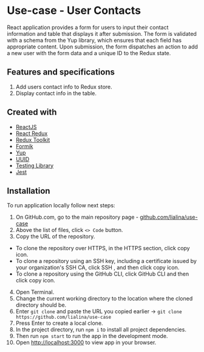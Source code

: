 # Use-case - User Contacts

React application provides a form for users to input their contact information and table that displays it after submission. The form is validated with a schema from the Yup library, which ensures that each field has appropriate content. Upon submission, the form dispatches an action to add a new user with the form data and a unique ID to the Redux state.

## Features and specifications

1. Add users contact info to Redux store.
2. Display contact info in the table.

## Created with

- [ReactJS](https://reactjs.org/)
- [React Redux](https://react-redux.js.org/)
- [Redux Toolkit](https://redux-toolkit.js.org/)
- [Formik](https://formik.org/)
- [Yup](https://www.npmjs.com/package/yup)
- [UUID](https://www.npmjs.com/package/uuid)
- [Testing Library](https://testing-library.com/)
- [Jest](https://jestjs.io/)

## Installation

To run application locally follow next steps:

1. On GitHub.com, go to the main repository page - [github.com/lialina/use-case](https://github.com/lialina/use-case)
2. Above the list of files, click `<> Code` button.
3. Copy the URL of the repository.

- To clone the repository over HTTPS, in the HTTPS section, click copy icon.
- To clone a repository using an SSH key, including a certificate issued by your organization's SSH CA, click SSH , and then click copy icon.
- To clone a repository using the GitHub CLI, click GitHub CLI and then click copy icon.

4. Open Terminal.
5. Change the current working directory to the location where the cloned directory should be.
6. Enter `git clone` and paste the URL you copied earlier -> `git clone https://github.com/lialina/use-case`
7. Press Enter to create a local clone.
8. In the project directory, run `npm i` to install all project dependencies.
9. Then run `npm start` to run the app in the development mode.
10. Open [http://localhost:3000](http://localhost:3000) to view app in your browser.

